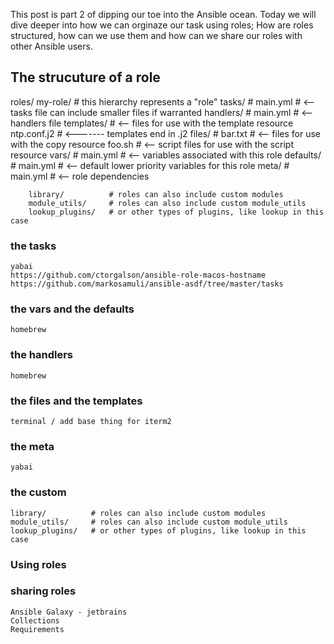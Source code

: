 This post is part 2 of dipping our toe into the Ansible ocean. 
Today we will dive deeper into how we can orginaze our task using roles; 
How are roles structured, how can we use them and how can we share our roles with other Ansible users. 

## The strucuture of a role

roles/
    my-role/               # this hierarchy represents a "role"
        tasks/            #
            main.yml      #  <-- tasks file can include smaller files if warranted
        handlers/         #
            main.yml      #  <-- handlers file
        templates/        #  <-- files for use with the template resource
            ntp.conf.j2   #  <------- templates end in .j2
        files/            #
            bar.txt       #  <-- files for use with the copy resource
            foo.sh        #  <-- script files for use with the script resource
        vars/             #
            main.yml      #  <-- variables associated with this role
        defaults/         #
            main.yml      #  <-- default lower priority variables for this role
        meta/             #
            main.yml      #  <-- role dependencies

        library/          # roles can also include custom modules
        module_utils/     # roles can also include custom module_utils
        lookup_plugins/   # or other types of plugins, like lookup in this case

### the tasks
    yabai
    https://github.com/ctorgalson/ansible-role-macos-hostname
    https://github.com/markosamuli/ansible-asdf/tree/master/tasks

### the vars and the defaults
    homebrew

### the handlers
    homebrew

### the files and the templates
    terminal / add base thing for iterm2

### the meta
    yabai

### the custom
    library/          # roles can also include custom modules
    module_utils/     # roles can also include custom module_utils
    lookup_plugins/   # or other types of plugins, like lookup in this case

### Using roles

### sharing roles
    Ansible Galaxy - jetbrains
    Collections
    Requirements